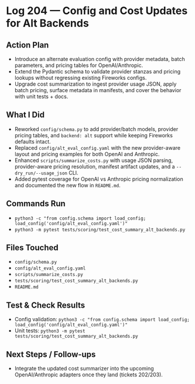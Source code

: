 # Log 204 — Config and Cost Updates for Alt Backends
## Action Plan
- Introduce an alternate evaluation config with provider metadata, batch parameters, and pricing tables for OpenAI/Anthropic.
- Extend the Pydantic schema to validate provider stanzas and pricing lookups without regressing existing Fireworks configs.
- Upgrade cost summarization to ingest provider usage JSON, apply batch pricing, surface metadata in manifests, and cover the behavior with unit tests + docs.

## What I Did
- Reworked `config/schema.py` to add provider/batch models, provider pricing tables, and `backend: alt` support while keeping Fireworks defaults intact.
- Replaced `config/alt_eval_config.yaml` with the new provider-aware layout and pricing examples for both OpenAI and Anthropic.
- Enhanced `scripts/summarize_costs.py` with usage JSON parsing, provider-aware pricing resolution, manifest artifact updates, and a `--dry_run/--usage_json` CLI.
- Added pytest coverage for OpenAI vs Anthropic pricing normalization and documented the new flow in `README.md`.

## Commands Run
- `python3 -c "from config.schema import load_config; load_config('config/alt_eval_config.yaml')"`
- `python3 -m pytest tests/scoring/test_cost_summary_alt_backends.py`

## Files Touched
- `config/schema.py`
- `config/alt_eval_config.yaml`
- `scripts/summarize_costs.py`
- `tests/scoring/test_cost_summary_alt_backends.py`
- `README.md`

## Test & Check Results
- Config validation: `python3 -c "from config.schema import load_config; load_config('config/alt_eval_config.yaml')"`
- Unit tests: `python3 -m pytest tests/scoring/test_cost_summary_alt_backends.py`

## Next Steps / Follow-ups
- Integrate the updated cost summarizer into the upcoming OpenAI/Anthropic adapters once they land (tickets 202/203).
